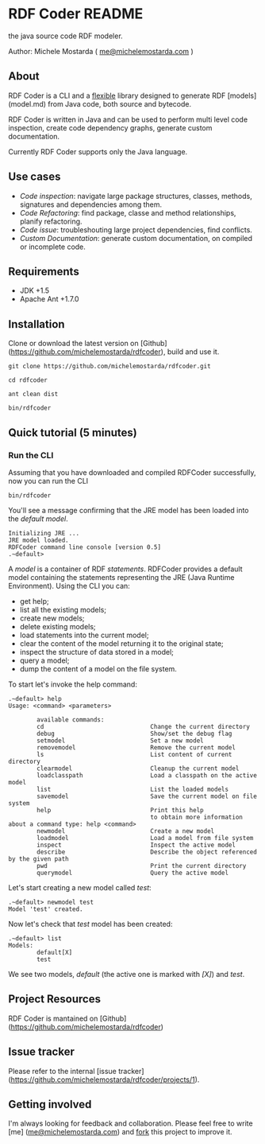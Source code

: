 
# RDF Coder README

the java source code RDF modeler.

Author: Michele Mostarda ( me@michelemostarda.com )


## About

RDF Coder is a CLI and a [flexible](architecture.md) library designed to generate RDF [models] (model.md) from Java code, 
both source and bytecode.

RDF Coder is written in Java and can be used to perform multi level code inspection, create code dependency graphs, generate custom documentation.

Currently RDF Coder supports only the Java language.

## Use cases

- *Code inspection*: navigate large package structures, classes, methods, signatures and dependencies among them.
- *Code Refactoring*: find package, classe and method relationships, planify refactoring.
- *Code issue*: troubleshouting large project dependencies, find conflicts.
- *Custom Documentation*: generate custom documentation, on compiled or incomplete code.

## Requirements
- JDK  +1.5
- Apache Ant +1.7.0

## Installation

Clone or download the latest version on [Github] (https://github.com/michelemostarda/rdfcoder), build and use it.

```{bash}
git clone https://github.com/michelemostarda/rdfcoder.git

cd rdfcoder

ant clean dist

bin/rdfcoder
```
## Quick tutorial (5 minutes)

### Run the CLI

Assuming that you have downloaded and compiled RDFCoder successfully, now you can run the CLI

```{bash}
bin/rdfcoder
```
You'll see a message confirming that the JRE model has been loaded into the _default model_.

```
Initializing JRE ...
JRE model loaded.
RDFCoder command line console [version 0.5]
.~default>
```

A _model_ is a container of RDF _statements_.
RDFCoder provides a default model containing the statements representing the JRE (Java Runtime Environment).
Using the CLI you can:
- get help;
- list all the existing models;
- create new models;
- delete existing models;
- load statements into the current model;
- clear the content of the model returning it to the original state;
- inspect the structure of data stored in a model;
- query a model;
- dump the content of a model on the file system.

To start let's invoke the help command:

```
.~default> help
Usage: <command> <parameters>

        available commands:
        cd                              Change the current directory
        debug                           Show/set the debug flag
        setmodel                        Set a new model
        removemodel                     Remove the current model
        ls                              List content of current directory
        clearmodel                      Cleanup the current model
        loadclasspath                   Load a classpath on the active model
        list                            List the loaded models
        savemodel                       Save the current model on file system
        help                            Print this help
                                        to obtain more information about a command type: help <command>
        newmodel                        Create a new model
        loadmodel                       Load a model from file system
        inspect                         Inspect the active model
        describe                        Describe the object referenced by the given path
        pwd                             Print the current directory
        querymodel                      Query the active model

```

Let's start creating a new model called _test_:

```
.~default> newmodel test
Model 'test' created.
```
Now let's check that _test_ model has been created:

```
.~default> list
Models:
        default[X]
        test
```

We see two models, _default_ (the active one is marked with _[X]_) and _test_.

## Project Resources

RDF Coder is mantained on [Github] (https://github.com/michelemostarda/rdfcoder)

## Issue tracker

Please refer to the internal [issue tracker] (https://github.com/michelemostarda/rdfcoder/projects/1).

## Getting involved

I'm always looking for feedback and collaboration.
Please feel free to write [me] (me@michelemostarda.com) and [fork](https://github.com/michelemostarda/rdfcoder#fork-destination-box) this project to improve it.
